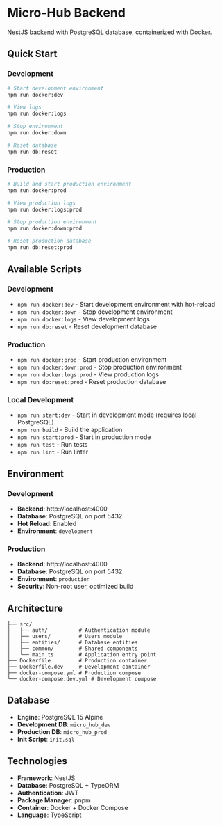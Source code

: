 # Micro-Hub Backend

NestJS backend with PostgreSQL database, containerized with Docker.

## Quick Start

### Development

```bash
# Start development environment
npm run docker:dev

# View logs
npm run docker:logs

# Stop environment
npm run docker:down

# Reset database
npm run db:reset
```

### Production

```bash
# Build and start production environment
npm run docker:prod

# View production logs
npm run docker:logs:prod

# Stop production environment
npm run docker:down:prod

# Reset production database
npm run db:reset:prod
```

## Available Scripts

### Development

- `npm run docker:dev` - Start development environment with hot-reload
- `npm run docker:down` - Stop development environment
- `npm run docker:logs` - View development logs
- `npm run db:reset` - Reset development database

### Production

- `npm run docker:prod` - Start production environment
- `npm run docker:down:prod` - Stop production environment
- `npm run docker:logs:prod` - View production logs
- `npm run db:reset:prod` - Reset production database

### Local Development

- `npm run start:dev` - Start in development mode (requires local PostgreSQL)
- `npm run build` - Build the application
- `npm run start:prod` - Start in production mode
- `npm run test` - Run tests
- `npm run lint` - Run linter

## Environment

### Development

- **Backend**: http://localhost:4000
- **Database**: PostgreSQL on port 5432
- **Hot Reload**: Enabled
- **Environment**: `development`

### Production

- **Backend**: http://localhost:4000
- **Database**: PostgreSQL on port 5432
- **Environment**: `production`
- **Security**: Non-root user, optimized build

## Architecture

```
├── src/
│   ├── auth/          # Authentication module
│   ├── users/         # Users module
│   ├── entities/      # Database entities
│   ├── common/        # Shared components
│   └── main.ts        # Application entry point
├── Dockerfile         # Production container
├── Dockerfile.dev     # Development container
├── docker-compose.yml # Production compose
└── docker-compose.dev.yml # Development compose
```

## Database

- **Engine**: PostgreSQL 15 Alpine
- **Development DB**: `micro_hub_dev`
- **Production DB**: `micro_hub_prod`
- **Init Script**: `init.sql`

## Technologies

- **Framework**: NestJS
- **Database**: PostgreSQL + TypeORM
- **Authentication**: JWT
- **Package Manager**: pnpm
- **Container**: Docker + Docker Compose
- **Language**: TypeScript
